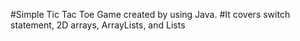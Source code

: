 #Simple Tic Tac Toe Game created by using Java. 
#It covers  switch statement, 2D arrays, ArrayLists, and Lists
